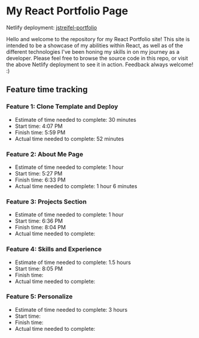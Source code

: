 # My React Portfolio Page

Netlify deployment: [jstreifel-portfolio](https://jstreifel-portfolio.netlify.app)

Hello and welcome to the repository for my React Portfolio site! This site is intended to be a showcase of my abilities within React, as well as of the different technologies I've been honing my skills in on my journey as a developer. Please feel free to browse the source code in this repo, or visit the above Netlify deployment to see it in action. Feedback always welcome! :)

## Feature time tracking

### Feature 1: Clone Template and Deploy

* Estimate of time needed to complete: 30 minutes
* Start time: 4:07 PM
* Finish time: 5:59 PM
* Actual time needed to complete: 52 minutes

### Feature 2: About Me Page

* Estimate of time needed to complete: 1 hour
* Start time: 5:27 PM
* Finish time: 6:33 PM
* Actual time needed to complete: 1 hour 6 minutes

### Feature 3: Projects Section

* Estimate of time needed to complete: 1 hour
* Start time: 6:36 PM
* Finish time: 8:04 PM
* Actual time needed to complete: 

### Feature 4: Skills and Experience

* Estimate of time needed to complete: 1.5 hours
* Start time: 8:05 PM
* Finish time: 
* Actual time needed to complete: 

### Feature 5: Personalize

* Estimate of time needed to complete: 3 hours
* Start time: 
* Finish time: 
* Actual time needed to complete: 